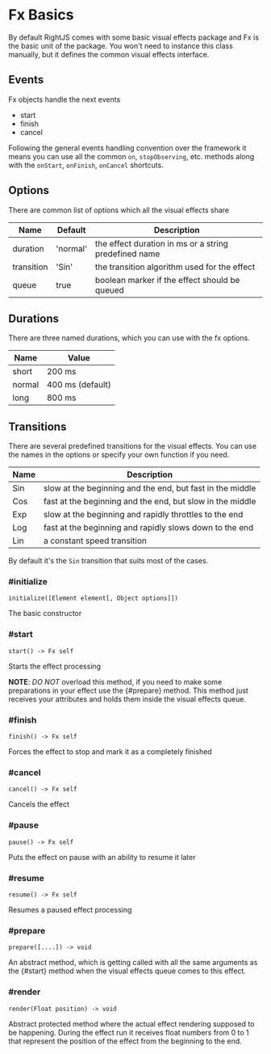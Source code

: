 # Fx Basics

By default RightJS comes with some basic visual effects package and Fx is the
basic unit of the package. You won't need to instance this class manually, but
it defines the common visual effects interface.

## Events

Fx objects handle the next events

* start
* finish
* cancel
  
Following the general events handling convention over the framework it means
you can use all the common `on`, `stopObserving`, etc. methods along
with the `onStart`, `onFinish`, `onCancel` shortcuts.

## Options

There are common list of options which all the visual effects share

Name       | Default  | Description                                           |
-----------|----------|-------------------------------------------------------|
duration   | 'normal' | the effect duration in ms or a string predefined name |
transition | 'Sin'    | the transition algorithm used for the effect          |
queue      | true     | boolean marker if the effect should be queued         |

## Durations

There are three named durations, which you can use with the fx options.

Name   | Value             |
-------|-------------------|
short  | 200 ms            |
normal | 400 ms (default)  |
long   | 800 ms            |

## Transitions

There are several predefined transitions for the visual effects. You can use
the names in the options or specify your own function if you need.

Name | Description                                               |
-----|-----------------------------------------------------------|
Sin  | slow at the beginning and the end, but fast in the middle |
Cos  | fast at the beginning and the end, but slow in the middle |
Exp  | slow at the beginning and rapidly throttles to the end    |
Log  | fast at the beginning and rapidly slows down to the end   |
Lin  | a constant speed transition                               |

By default it's the `Sin` transition that suits most of the cases.


### #initialize

    initialize([Element element[, Object options]])

The basic constructor
  

### #start

    start() -> Fx self

Starts the effect processing

__NOTE__: _DO NOT_ overload this method, if you need to make some preparations
in your effect use the {#prepare} method. This method just receives your
attributes and holds them inside the visual effects queue.


### #finish

    finish() -> Fx self

Forces the effect to stop and mark it as a completely finished


### #cancel

    cancel() -> Fx self

Cancels the effect


### #pause

    pause() -> Fx self

Puts the effect on pause with an ability to resume it later


### #resume

    resume() -> Fx self

Resumes a paused effect processing


### #prepare

    prepare([....]) -> void
    
An abstract method, which is getting called with all the same arguments as the
{#start} method when the visual effects queue comes to this effect.


### #render

    render(Float position) -> void

Abstract protected method where the actual effect rendering supposed to be
happening. During the effect run it receives float numbers from 0 to 1 that
represent the position of the effect from the beginning to the end.

